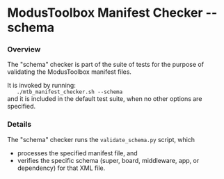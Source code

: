 # ModusToolbox Manifest Checker -- schema

### Overview
The "schema" checker is part of the suite of tests for the purpose of validating the ModusToolbox manifest files.

It is invoked by running:<br>
`    ./mtb_manifest_checker.sh --schema    `<br>
and it is included in the default test suite, when no other options are specified.

### Details
The "schema" checker runs the `validate_schema.py` script, which
- processes the specified manifest file, and
- verifies the specific schema (super, board, middleware, app, or dependency) for that XML file.
